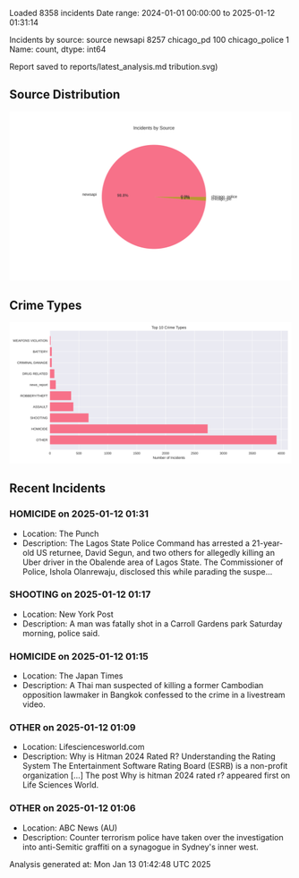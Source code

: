 
Loaded 8358 incidents
Date range: 2024-01-01 00:00:00 to 2025-01-12 01:31:14

Incidents by source:
source
newsapi           8257
chicago_pd         100
chicago_police       1
Name: count, dtype: int64

Report saved to reports/latest_analysis.md
tribution.svg)

## Source Distribution
![Source Distribution](images/source_distribution.svg)

## Crime Types
![Crime Types](images/crime_types.svg)

## Recent Incidents

### HOMICIDE on 2025-01-12 01:31
- Location: The Punch
- Description: The Lagos State Police Command has arrested a 21-year-old US returnee, David Segun, and two others for allegedly killing an Uber driver in the Obalende area of Lagos State. The Commissioner of Police, Ishola Olanrewaju, disclosed this while parading the suspe…


### SHOOTING on 2025-01-12 01:17
- Location: New York Post
- Description: A man was fatally shot in a Carroll Gardens park Saturday morning, police said.


### HOMICIDE on 2025-01-12 01:15
- Location: The Japan Times
- Description: A Thai man suspected of killing a former Cambodian opposition lawmaker in Bangkok confessed to the crime in a livestream video.


### OTHER on 2025-01-12 01:09
- Location: Lifesciencesworld.com
- Description: Why is Hitman 2024 Rated R? Understanding the Rating System The Entertainment Software Rating Board (ESRB) is a non-profit organization […]
The post Why is hitman 2024 rated r? appeared first on Life Sciences World.


### OTHER on 2025-01-12 01:06
- Location: ABC News (AU)
- Description: Counter terrorism police have taken over the investigation into anti-Semitic graffiti on a synagogue in Sydney's inner west.

Analysis generated at: Mon Jan 13 01:42:48 UTC 2025
